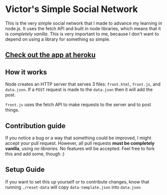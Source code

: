 # Victor's Simple Social Network

This is the very simple social network that I made to advance my learning in node.js. It uses the fetch API and built in node libraries, which means that it is *completely vanilla*. This is very important to me, because I don't want to depend on using a library for something so simple. 

## [Check out the app at heroku](http://victors-simple-social-network.herokuapp.com)

## How it works
Node creates an HTTP server that serves 3 files: `front.html`, `front.js`, and `data.json`. If a `POST` request is made to the `data.json` then it will add the post. 

`front.js` uses the fetch API to make requests to the server and to post things.

## Contribution guide
If you notice a bug or a way that something could be improved, I might accept your pull request. However, all pull requests **must be completely vanilla**, using *no libraries*. No features will be accepted. Feel free to fork this and add some, though :)

## Setup Guide
If you want to set this up yourself or to contribute changes, know that running `./reset-data` will copy `data-template.json` into `data.json`
